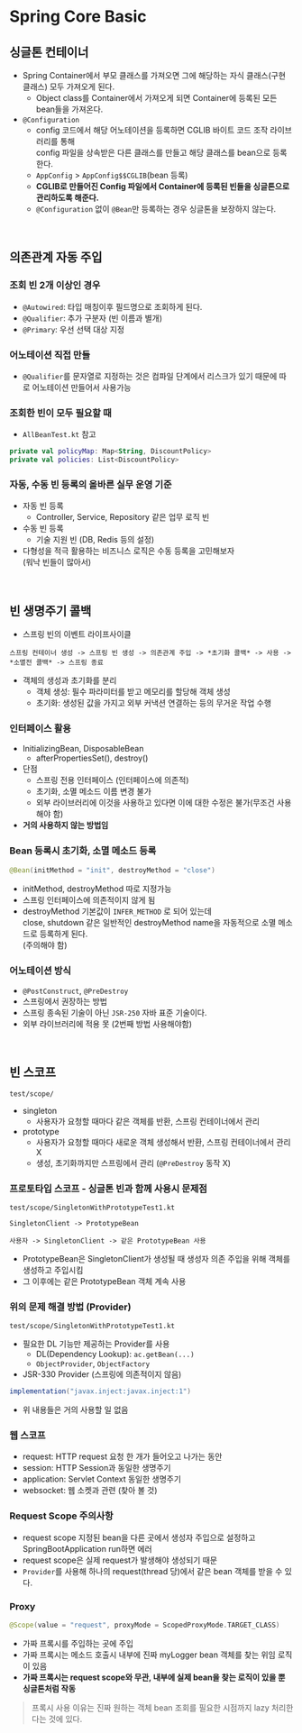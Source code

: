 # Spring Core Basic

## 싱글톤 컨테이너

- Spring Container에서 부모 클래스를 가져오면 그에 해당하는 자식 클래스(구현 클래스) 모두 가져오게 된다.
  - Object class를 Container에서 가져오게 되면 Container에 등록된 모든 bean들을 가져온다.
- `@Configuration`
  - config 코드에서 해당 어노테이션을 등록하면 CGLIB 바이트 코드 조작 라이브러리를 통해   
    config 파일을 상속받은 다른 클래스를 만들고 해당 클래스를 bean으로 등록한다.
  - `AppConfig` > `AppConfig$$CGLIB`(bean 등록)
  - **CGLIB로 만들어진 Config 파일에서 Container에 등록된 빈들을 싱글톤으로 관리하도록 해준다.**
  - `@Configuration` 없이 `@Bean`만 등록하는 경우 싱글톤을 보장하지 않는다.

<br>

## 의존관계 자동 주입

### 조회 빈 2개 이상인 경우
- `@Autowired`: 타입 매칭이후 필드명으로 조회하게 된다.
- `@Qualifier`: 추가 구분자 (빈 이름과 별개)
- `@Primary`: 우선 선택 대상 지정

### 어노테이션 직접 만들
- `@Qualifier`를 문자열로 지정하는 것은 컴파일 단계에서 리스크가 있기 때문에 따로 어노테이션 만들어서 사용가능

### 조회한 빈이 모두 필요할 때
- `AllBeanTest.kt` 참고
```kotlin
private val policyMap: Map<String, DiscountPolicy>
private val policies: List<DiscountPolicy>
```

### 자동, 수동 빈 등록의 올바른 실무 운영 기준
- 자동 빈 등록
  - Controller, Service, Repository 같은 업무 로직 빈
- 수동 빈 등록
  - 기술 지원 빈 (DB, Redis 등의 설정)
- 다형성을 적극 활용하는 비즈니스 로직은 수동 등록을 고민해보자  
(워낙 빈들이 많아서)

<br>

## 빈 생명주기 콜백

- 스프링 빈의 이벤트 라이프사이클
```text
스프링 컨테이너 생성 -> 스프링 빈 생성 -> 의존관계 주입 -> *초기화 콜백* -> 사용 -> *소멸전 콜백* -> 스프링 종료
```

- 객체의 생성과 초기화를 분리
  - 객체 생성: 필수 파라미터를 받고 메모리를 할당해 객체 생성
  - 초기화: 생성된 값을 가지고 외부 커낵션 연결하는 등의 무거운 작업 수행

### 인터페이스 활용
- InitializingBean, DisposableBean
  - afterPropertiesSet(), destroy()
- 단점
  - 스프링 전용 인터페이스 (인터페이스에 의존적)
  - 초기화, 소멸 메소드 이름 변경 불가
  - 외부 라이브러리에 이것을 사용하고 있다면 이에 대한 수정은 불가(무조건 사용해야 함)
- **거의 사용하지 않는 방법임**

### Bean 등록시 초기화, 소멸 메소드 등록
```kotlin
@Bean(initMethod = "init", destroyMethod = "close")
```
- initMethod, destroyMethod 따로 지정가능
- 스프링 인터페이스에 의존적이지 않게 됨
- destroyMethod 기본값이 `INFER_METHOD` 로 되어 있는데   
close, shutdown 같은 일반적인 destroyMethod name을 자동적으로 소멸 메소드로 등록하게 된다.  
  (주의해야 함)

### 어노테이션 방식
- `@PostConstruct`, `@PreDestroy`
- 스프링에서 권장하는 방법
- 스프링 종속된 기술이 아닌 `JSR-250` 자바 표준 기술이다.
- 외부 라이브러리에 적용 못 (2번째 방법 사용해야함)

<br>

## 빈 스코프
`test/scope/`
- singleton
  - 사용자가 요청할 때마다 같은 객체를 반환, 스프링 컨테이너에서 관리
- prototype
  - 사용자가 요청할 때마다 새로운 객체 생성해서 반환, 스프링 컨테이너에서 관리 X
  - 생성, 초기화까지만 스프링에서 관리 (`@PreDestroy` 동작 X)

### 프로토타입 스코프 - 싱글톤 빈과 함께 사용시 문제점
`test/scope/SingletonWithPrototypeTest1.kt`
```
SingletonClient -> PrototypeBean

사용자 -> SingletonClient -> 같은 PrototypeBean 사용
```
- PrototypeBean은 SingletonClient가 생성될 때 생성자 의존 주입을 위해 객체를 생성하고 주입시킴
- 그 이후에는 같은 PrototypeBean 객체 계속 사용

### 위의 문제 해결 방법 (Provider)
`test/scope/SingletonWithPrototypeTest1.kt`
- 필요한 DL 기능만 제공하는 Provider를 사용
  - DL(Dependency Lookup): `ac.getBean(...)`
  - `ObjectProvider`, `ObjectFactory`
- JSR-330 Provider (스프링에 의존적이지 않음)
```gradle
implementation("javax.inject:javax.inject:1")
```
- 위 내용들은 거의 사용할 일 없음

### 웹 스코프
- request: HTTP request 요청 한 개가 들어오고 나가는 동안
- session: HTTP Session과 동일한 생명주기
- application: Servlet Context 동일한 생명주기
- websocket: 웹 소켓과 관련 (찾아 볼 것)

### Request Scope 주의사항
- request scope 지정된 bean을 다른 곳에서 생성자 주입으로 설정하고 SpringBootApplication run하면 에러
- request scope은 실제 request가 발생해야 생성되기 때문
- `Provider`를 사용해 하나의 request(thread 당)에서 같은 bean 객체를 받을 수 있다.

### Proxy
```kotlin
@Scope(value = "request", proxyMode = ScopedProxyMode.TARGET_CLASS)
```
- 가짜 프록시를 주입하는 곳에 주입
- 가짜 프록시는 메소드 호출시 내부에 진짜 myLogger bean 객체를 찾는 위임 로직이 있음
- **가짜 프록시는 request scope와 무관, 내부에 실제 bean을 찾는 로직이 있을 뿐 싱글톤처럼 작동**

> 프록시 사용 이유는 진짜 원하는 객체 bean 조회를 필요한 시점까지 lazy 처리한다는 것에 있다.